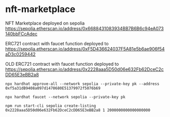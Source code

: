 # nft-marketplace

NFT Marketplace deployed on sepolia https://sepolia.etherscan.io/address/0x6688431083934BB7B6B6c94eA073140bbFCcAdec

ERC721 contract with faucet function deployed to https://sepolia.etherscan.io/address/0xF5D436624037F5A81e5b6ae906f54aD3c0259442

OLD ERC721 contract with faucet function deployed to https://sepolia.etherscan.io/address/0x2228aaa5D50d06e632Fb62DceC2cDD65E3eBB2a8

`npx hardhat approve-all --network sepolia --private-key pk --address 0xf5a31dB9408a097d1470680E51379972f5076b69`

`npx hardhat faucet --network sepolia --private-key pk`

`npm run start-cli sepolia create-listing 0x2228aaa5D50d06e632Fb62DceC2cDD65E3eBB2a8 1 2000000000000000000`

